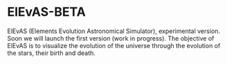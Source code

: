 # ElEvAS-BETA
ElEvAS (Elements Evolution Astronomical Simulator), experimental version. Soon we will launch the first version (work in progress). The objective of ElEvAS is to visualize the evolution of the universe through the evolution of the stars, their birth and death.
